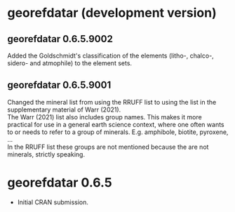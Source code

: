 # georefdatar (development version)

## georefdatar 0.6.5.9002

Added the Goldschmidt's classification of the elements
(litho-, chalco-, sidero- and atmophile) to the element sets.

## georefdatar 0.6.5.9001

Changed the mineral list from using the RRUFF list to using the list in the 
supplementary material of Warr (2021).\
The Warr (2021) list also includes group names. This makes it more  practical 
for use in a general earth science context, where one often wants to or needs 
to refer to a group of minerals. E.g. amphibole, biotite, pyroxene, ...\
In the RRUFF list these groups are not mentioned because the are not minerals,
strictly speaking.

# georefdatar 0.6.5

* Initial CRAN submission.
